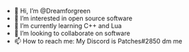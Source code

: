 - 👋 Hi, I’m @Dreamforgreen
- 👀 I’m interested in open source software
- 🌱 I’m currently learning C++ and Lua
- 💞️ I’m looking to collaborate on software
- 📫 How to reach me: My Discord is Patches#2850 dm me
<!---
Dreamforgreen/Dreamforgreen is a ✨ special ✨ repository because its `README.md` (this file) appears on your GitHub profile.
You can click the Preview link to take a look at your changes.
--->

